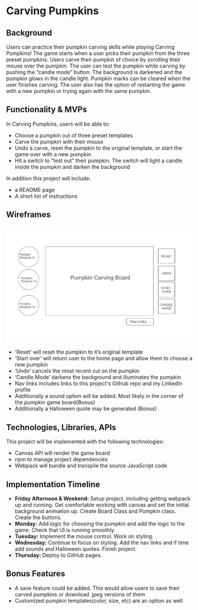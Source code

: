 # Carving Pumpkins
<h2>Background</h2>
<p> Users can practice their pumpkin carving skills
while playing Carving Pumpkins! The game starts when a user picks their pumpkin from the three preset pumpkins. Users carve their pumpkin of choice by scrolling their mouse over the pumpkin.  The user can test the pumpkin while carving by pushing the “candle mode” button.  The background is darkened and the pumpkin glows in the candle light. Pumpkin marks can be cleared when the user finishes carving. The user also has the option of restarting the game with a new pumpkin or trying again with the same pumpkin.</p>
<h2>Functionality & MVPs</h2>

<p>In Carving Pumpkins, users will be able to:
</p>
<ul>
  <li>Choose a pumpkin out of three preset templates</li>
  <li>Carve the pumpkin with their mouse</li>
  <li>Undo a carve, reset the pumpkin to the original template, or start the game over with a new pumpkin</li>
  <li>Hit a switch to “test out” their pumpkin. The switch will light a candle inside the pumpkin and darken the background 
</ul>
 <p>In addition this project will include:</p>
 <ul>
  <li>a README page </li>
  <li>A short list of instructions</li>
</ul>

<h2>Wireframes</h2>
<br>
<img src="pumpkin_graph2.jpeg">
<ul>

  <li>'Reset’ will reset the pumpkin to it’s original template</li>
  <li>‘Start over’ will return user to the home page and allow them to choose a new pumpkin</li>
  <li>‘Undo’ cancels the most recent cut on the pumpkin</li>
  <li>‘Candle Mode’ darkens the background and illuminates the pumpkin</li>
  <li>Nav links includes links to this project's Github repo and my LinkedIn profile</li>
  <li>Additionally a sound option will be added. Most likely in the corner of the pumpkin game board(Bonus)</li>
  <li>Additionally a Halloween quote may be generated (Bonus)</li>
</ul>
<h2>Technologies, Libraries, APIs</h2>
  <p>This project will be implemented with the following technologies:</p>
<ul>
  <li>Canvas API will render the game board</li>
  <li>npm to manage project dependencies</li>
  <li>Webpack will bundle and transpile the source JavaScript code</li>
</ul>
<h2>Implementation Timeline</h2>

<ul>
  <li><b>Friday Afternoon & Weekend:</b> Setup project, including getting webpack up and running. Get comfortable working with canvas and set the initial background animation up. Create Board Class and Pumpkin class.  Create the buttons.</li>
  <li><b>Monday:</b> Add logic for choosing the pumpkin and add the logic to the game. Check that UI is running smoothly.</li>
  <li><b>Tuesday:</b> Implement the mouse control. Work on styling.</li>
  <li><b>Wednesday:</b> Continue to focus on styling. Add the nav links and if time add sounds and Halloween quotes. Finish project.</li>
  <li><b>Thursday:</b> Deploy to GitHub pages.</li>
</ul>
<h2>Bonus Features</h2>
<ul>
<li>A save feature could be added. This would allow users to save their carved pumpkins or download .jpeg versions of them</li> 
<li>Customized pumpkin templates(color, size, etc) are an option as well
</li> 
</ul>
